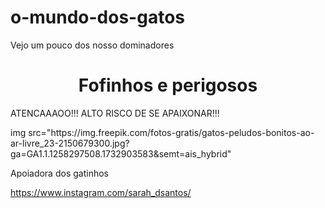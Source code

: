 # o-mundo-dos-gatos
Vejo um pouco dos nosso dominadores

<h1 align="center">Fofinhos e perigosos</h1>

<p aling="center">ATENCAAAOO!!! ALTO RISCO DE SE APAIXONAR!!!</p>
<p aling="center">
img src="https://img.freepik.com/fotos-gratis/gatos-peludos-bonitos-ao-ar-livre_23-2150679300.jpg?ga=GA1.1.1258297508.1732903583&semt=ais_hybrid" 
</p>
Apoiadora dos gatinhos

https://www.instagram.com/sarah_dsantos/
